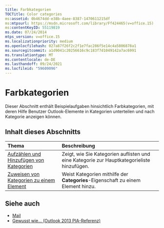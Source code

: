 ```yaml
---
title: Farbkategorien
TOCTitle: Color categories
ms:assetid: 0b4674dd-e38b-4aee-8387-1470611215df
ms:mtpsurl: https://msdn.microsoft.com/library/Ff424465(v=office.15)
ms:contentKeyID: 55119819
ms.date: 07/24/2014
mtps_version: v=office.15
ms.localizationpriority: medium
ms.openlocfilehash: 027a87f26f2c2f1e7fac286f5e14c4a5806878a1
ms.sourcegitcommit: a1d9041c20256616c9c183f7d1049142a7ac6991
ms.translationtype: MT
ms.contentlocale: de-DE
ms.lasthandoff: 09/24/2021
ms.locfileid: "59609096"
---
```

# <a name="color-categories"></a>Farbkategorien

Dieser Abschnitt enthält Beispielaufgaben hinsichtlich Farbkategorien, mit deren Hilfe Benutzer Outlook-Elemente in Kategorien unterteilen und nach Kategorie anzeigen können.

## <a name="in-this-section"></a>Inhalt dieses Abschnitts

|Thema|Beschreibung|
|:----|:----------|
|[Aufzählen und Hinzufügen von Kategorien](how-to-enumerate-and-add-categories.md)  |Zeigt, wie Sie Kategorien auflisten und eine Kategorie zur Hauptkategorieliste hinzufügen.|
|[Zuweisen von Kategorien zu einem Element](how-to-assign-categories-to-an-item.md)  |Weist Kategorien mithilfe der **Categories**-Eigenschaft zu einem Element hinzu.|

## <a name="see-also"></a>Siehe auch

- [Mail](mail.md)
- [Gewusst wie... (Outlook 2013 PIA-Referenz)](how-do-i-outlook-2013-pia-reference.md)

